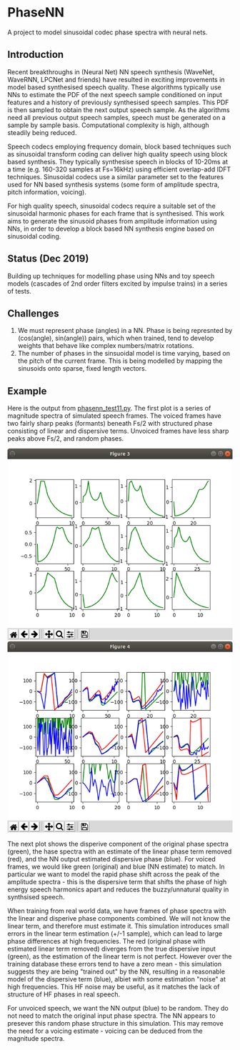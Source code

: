 # PhaseNN

A project to model sinusoidal codec phase spectra with neural nets.

## Introduction

Recent breakthroughs in (Neural Net) NN speech synthesis (WaveNet, WaveRNN, LPCNet and friends) have resulted in exciting improvements in model based synthesised speech quality.  These algorithms typically use NNs to estimate the PDF of the next speech sample conditioned on input features and a history of previously synthesised speech samples.  This PDF is then sampled to obtain the next output speech sample.  As the algorithms need all previous output speech samples, speech must be generated on a sample by sample basis.  Computational complexity is high, although steadily being reduced.

Speech codecs employing frequency domain, block based techniques such as sinusoidal transform coding can deliver high quality speech using block based synthesis.  They typically synthesise speech in blocks of 10-20ms at a time (e.g. 160-320 samples at Fs=16kHz) using efficient overlap-add IDFT techniques.  Sinusoidal codecs use a similar parameter set to the features used for NN based synthesis systems (some form of amplitude spectra, pitch information, voicing).

For high quality speech, sinusoidal codecs require a suitable set of the sinusoidal harmonic phases for each frame that is synthesised. This work aims to generate the sinusoid phases from amplitude information using NNs, in order to develop a block based NN synthesis engine based on sinusoidal coding.

## Status (Dec 2019)

Building up techniques for modelling phase using NNs and toy speech models (cascades of 2nd order filters excited by impulse trains) in a series of tests.

## Challenges

1. We must represent phase (angles) in a NN.  Phase is being represnted by (cos(angle), sin(angle)) pairs, which when trained, tend to develop weights that behave like complex numbers/matrix rotations.
1. The number of phases in the sinsuoidal model is time varying, based on the pitch of the current frame.  This is being modelled by mapping the sinusoids onto sparse, fixed length vectors.   

## Example

Here is the output from [phasenn_test11.py](phasenn_test11.py).  The first plot is a series of magnitude spectra of simulated speech frames.  The voiced frames have two fairly sharp peaks (formants) beneath Fs/2 with structured phase consisting of linear and dispersive terms.  Unvoiced frames have less sharp peaks above Fs/2, and random phases.

![](example_mag.png "Magnitude Spectra")
![](example_phase.png "Phase Spectra")

The next plot shows the disperive component of the original phase spectra (green), the hase spectra with an estimate of the linear phase term removed (red), and the NN output estimated dispersive phase (blue).  For voiced frames, we would like green (original) and blue (NN estimate) to match.  In particular we want to model the rapid phase shift across the peak of the amplitude spectra - this is the dispersive term that shifts the phase of high energy speech harmonics apart and reduces the buzzy/unnatural quality in synthsised speech.

When training from real world data, we have frames of phase spectra with the linear and disperive phase components combined. We will not know the linear term, and therefore must estimate it. This simulation introduces small errors in the linear term estimation (+/-1 sample), which can lead to large phase differences at high frequencies.  The red (original phase with estimated linear term removed) diverges from the true dispersive input (green), as the estimation of the linear term is not perfect.  However over the training database these errors tend to have a zero mean - this simulation suggests they are being "trained out" by the NN, resulting in a reasonable model of the dispersive term (blue), albiet with some estimation "noise" at high frequencies.  This HF noise may be useful, as it matches the lack of structure of HF phases in real speech.

For unvoiced speech, we want the NN output (blue) to be random.  They do not need to match the original input phase spectra. The NN appears to presever this random phase structure in this simulation.  This may remove the need for a voicing estimate - voicing can be deduced from the magnitude spectra.

